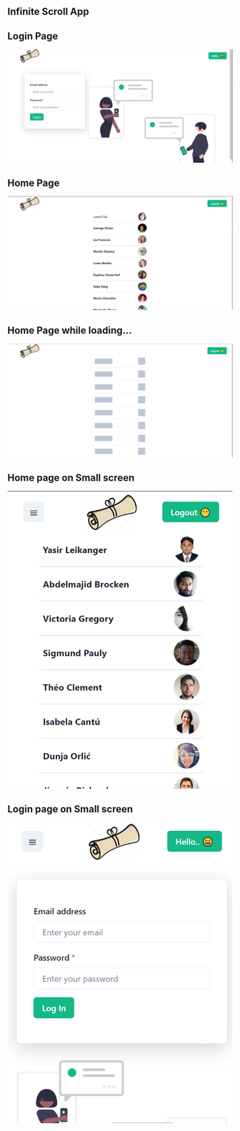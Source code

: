## Infinite Scroll App

## Login Page

![](./for_redme_images/login.png)

## Home Page

![](./for_redme_images/Home.png)

## Home Page while loading...

![](./for_redme_images/Home_while_loading.png)

## Home page on Small screen

![](./for_redme_images/home_responsive.png)

## Login page on Small screen

![](./for_redme_images/login_responsive.png)
